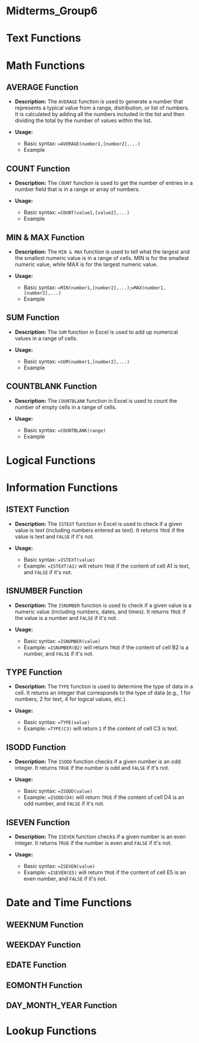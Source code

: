 # Midterms_Group6

# Text Functions

# Math Functions
## AVERAGE Function
- **Description:** The `AVERAGE` function is used to generate a number that represents a typical value from a range, distribution, or list of numbers. It is calculated by adding all the numbers included in the list and then dividing the total by the number of values within the list.

- **Usage:**
  - Basic syntax: `=AVERAGE(number1,[number2],...)`
  - Example

## COUNT Function
- **Description:** The `COUNT` function is used to get the number of entries in a number field that is in a range or array of numbers.

- **Usage:**
  - Basic syntax: `=COUNT(value1,[value2],...)`
  - Example

## MIN & MAX Function
- **Description:** The `MIN & MAX` function is used to tell what the largest and the smallest numeric value is in a range of cells. MIN is for the smallest numeric value, while MAX is for the largest numeric value.

- **Usage:**
  - Basic syntax: `=MIN(number1,[number2],...)`;`=MAX(number1,[number2],...)`
  - Example

## SUM Function
- **Description:** The `SUM` function in Excel is used to add up numerical values in a range of cells.

- **Usage:**
  - Basic syntax: `=SUM(number1,[number2],...)`
  - Example

## COUNTBLANK Function
- **Description:** The `COUNTBLANK` function in Excel is used to count the number of empty cells in a range of cells.

- **Usage:**
  - Basic syntax: `=COUNTBLANK(range)`
  - Example

# Logical Functions

# Information Functions
## ISTEXT Function
- **Description:** The `ISTEXT` function in Excel is used to check if a given value is text (including numbers entered as text). It returns `TRUE` if the value is text and `FALSE` if it's not.

- **Usage:**
  - Basic syntax: `=ISTEXT(value)`
  - Example: `=ISTEXT(A1)` will return `TRUE` if the content of cell A1 is text, and `FALSE` if it's not.
  
## ISNUMBER Function
- **Description:** The `ISNUMBER` function is used to check if a given value is a numeric value (including numbers, dates, and times). It returns `TRUE` if the value is a number and `FALSE` if it's not.

- **Usage:**
  - Basic syntax: `=ISNUMBER(value)`
  - Example: `=ISNUMBER(B2)` will return `TRUE` if the content of cell B2 is a number, and `FALSE` if it's not.

## TYPE Function
- **Description:** The `TYPE` function is used to determine the type of data in a cell. It returns an integer that corresponds to the type of data (e.g., 1 for numbers, 2 for text, 4 for logical values, etc.).

- **Usage:**
  - Basic syntax: `=TYPE(value)`
  - Example: `=TYPE(C3)` will return `2` if the content of cell C3 is text.

## ISODD Function
- **Description:** The `ISODD` function checks if a given number is an odd integer. It returns `TRUE` if the number is odd and `FALSE` if it's not.

- **Usage:**
  - Basic syntax: `=ISODD(value)`
  - Example: `=ISODD(D4)` will return `TRUE` if the content of cell D4 is an odd number, and `FALSE` if it's not.

## ISEVEN Function
- **Description:** The `ISEVEN` function checks if a given number is an even integer. It returns `TRUE` if the number is even and `FALSE` if it's not.

- **Usage:**
  - Basic syntax: `=ISEVEN(value)`
  - Example: `=ISEVEN(E5)` will return `TRUE` if the content of cell E5 is an even number, and `FALSE` if it's not.
 
# Date and Time Functions
## WEEKNUM Function

## WEEKDAY Function

## EDATE Function

## EOMONTH Function

## DAY_MONTH_YEAR Function

# Lookup Functions
